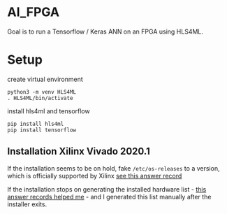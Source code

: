 # AI_FPGA
Goal is to run a Tensorflow / Keras ANN on an FPGA using HLS4ML.


# Setup
create virtual environment
```
python3 -m venv HLS4ML
. HLS4ML/bin/activate
```

install hls4ml and tensorflow
```
pip install hls4ml
pip install tensorflow
```

## Installation Xilinx Vivado 2020.1
If the installation seems to be on hold, fake `/etc/os-releases` to a version, which is officially supported by Xilinx [see this answer record](https://support.xilinx.com/s/question/0D52E00006iHj2dSAC/xilinx-unified-installer-20201-exception-in-thread-splashloadmessage-ubuntu?language=en_US)

If the installation stops on generating the installed hardware list - [this answer records helped me](https://support.xilinx.com/s/question/0D52E00006iHjbcSAC/vivado-20211-installation-hangs-at-generating-installed-device-list?language=en_US) - and I generated this list manually after the installer exits.
